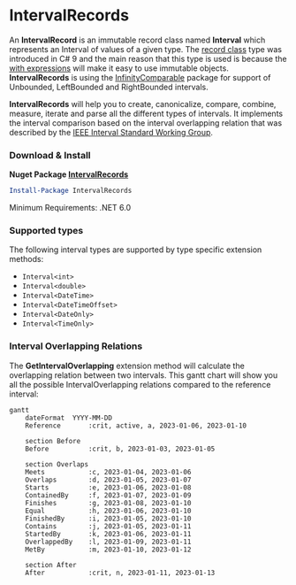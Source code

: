# IntervalRecords
An **IntervalRecord** is an immutable record class named **Interval** which represents an Interval of values of a given type. The [record class](https://learn.microsoft.com/en-us/dotnet/csharp/language-reference/builtin-types/record) type was introduced in C# 9 and the main reason that this type is used is because the [with expressions](https://learn.microsoft.com/en-us/dotnet/csharp/language-reference/builtin-types/record#with-expressions-in-derived-records) will make it easy to use immutable objects. **IntervalRecords** is using the [InfinityComparable](https://github.com/viclang/InfinityComparable/) package for support of Unbounded, LeftBounded and RightBounded intervals.

**IntervalRecords** will help you to create, canonicalize, compare, combine, measure, iterate and parse all the different types of intervals. It implements the interval comparison based on the interval overlapping relation that was described by the [IEEE Interval Standard Working Group](https://grouper.ieee.org/groups/1788/PositionPapers/overlapping.pdf).

### Download & Install
**Nuget Package [IntervalRecords](https://www.nuget.org/packages/IntervalRecords/)**

```powershell
Install-Package IntervalRecords
```
Minimum Requirements: .NET 6.0

### Supported types
The following interval types are supported by type specific extension methods:
- `Interval<int>`
- `Interval<double>`
- `Interval<DateTime>`
- `Interval<DateTimeOffset>`
- `Interval<DateOnly>`
- `Interval<TimeOnly>`

### Interval Overlapping Relations 
The **GetIntervalOverlapping** extension method will calculate the overlapping relation between two intervals. This gantt chart will show you all the possible IntervalOverlapping relations compared to the reference interval:
```mermaid
gantt
    dateFormat  YYYY-MM-DD
    Reference       :crit, active, a, 2023-01-06, 2023-01-10

    section Before
    Before          :crit, b, 2023-01-03, 2023-01-05

    section Overlaps
    Meets           :c, 2023-01-04, 2023-01-06
    Overlaps        :d, 2023-01-05, 2023-01-07
    Starts          :e, 2023-01-06, 2023-01-08
    ContainedBy     :f, 2023-01-07, 2023-01-09
    Finishes        :g, 2023-01-08, 2023-01-10
    Equal           :h, 2023-01-06, 2023-01-10
    FinishedBy      :i, 2023-01-05, 2023-01-10
    Contains        :j, 2023-01-05, 2023-01-11
    StartedBy       :k, 2023-01-06, 2023-01-11
    OverlappedBy    :l, 2023-01-09, 2023-01-11
    MetBy           :m, 2023-01-10, 2023-01-12

    section After
    After           :crit, n, 2023-01-11, 2023-01-13
```
